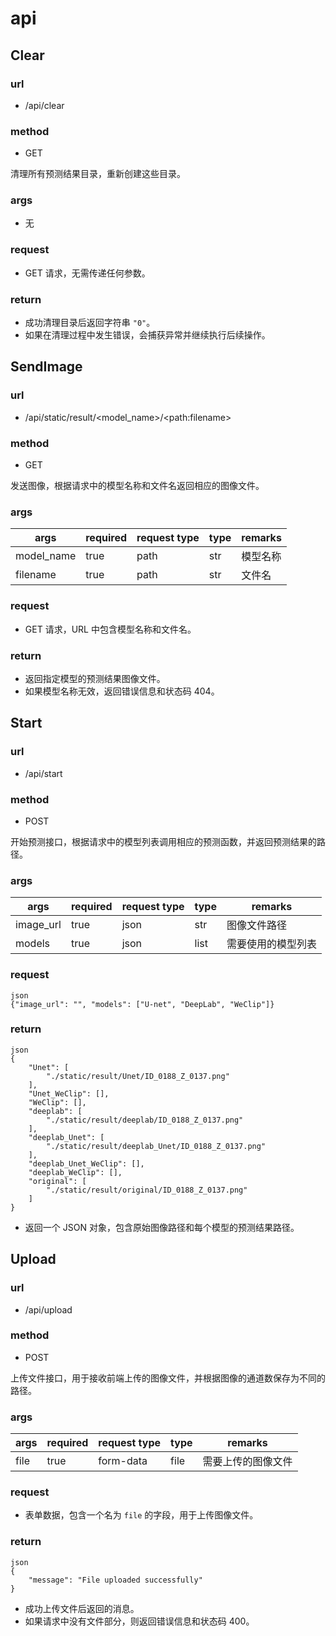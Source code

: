 # api

## Clear

### url
- /api/clear

### method
- GET

清理所有预测结果目录，重新创建这些目录。

### args
- 无

### request
- GET 请求，无需传递任何参数。

### return
- 成功清理目录后返回字符串 `"0"`。
- 如果在清理过程中发生错误，会捕获异常并继续执行后续操作。


## SendImage

### url
- /api/static/result/&lt;model_name&gt;/&lt;path:filename&gt;

### method
- GET

发送图像，根据请求中的模型名称和文件名返回相应的图像文件。

### args
|  args          | required | request type | type |  remarks                  |
|----------------|----------|--------------|------|---------------------------|
| model_name     |  true    |    path      | str  | 模型名称  |
| filename       |  true    |    path      | str  | 文件名  |

### request
- GET 请求，URL 中包含模型名称和文件名。

### return
- 返回指定模型的预测结果图像文件。
- 如果模型名称无效，返回错误信息和状态码 404。


## Start

### url
- /api/start

### method
- POST

开始预测接口，根据请求中的模型列表调用相应的预测函数，并返回预测结果的路径。

### args
|  args          | required | request type | type |  remarks                  |
|----------------|----------|--------------|------|---------------------------|
| image_url      |  true    |    json      | str  | 图像文件路径  |
| models         |  true    |    json      | list | 需要使用的模型列表  |

### request
```
json
{"image_url": "", "models": ["U-net", "DeepLab", "WeClip"]}
```
### return
```
json
{
    "Unet": [
        "./static/result/Unet/ID_0188_Z_0137.png"
    ],
    "Unet_WeClip": [],
    "WeClip": [],
    "deeplab": [
        "./static/result/deeplab/ID_0188_Z_0137.png"
    ],
    "deeplab_Unet": [
        "./static/result/deeplab_Unet/ID_0188_Z_0137.png"
    ],
    "deeplab_Unet_WeClip": [],
    "deeplab_WeClip": [],
    "original": [
        "./static/result/original/ID_0188_Z_0137.png"
    ]
}
```
- 返回一个 JSON 对象，包含原始图像路径和每个模型的预测结果路径。


## Upload

### url
- /api/upload

### method
- POST

上传文件接口，用于接收前端上传的图像文件，并根据图像的通道数保存为不同的路径。

### args
|  args          | required | request type | type |  remarks                  |
|----------------|----------|--------------|------|---------------------------|
| file           |  true    |    form-data | file | 需要上传的图像文件  |

### request
- 表单数据，包含一个名为 `file` 的字段，用于上传图像文件。

### return
```
json
{
    "message": "File uploaded successfully"
}
```
- 成功上传文件后返回的消息。
- 如果请求中没有文件部分，则返回错误信息和状态码 400。




